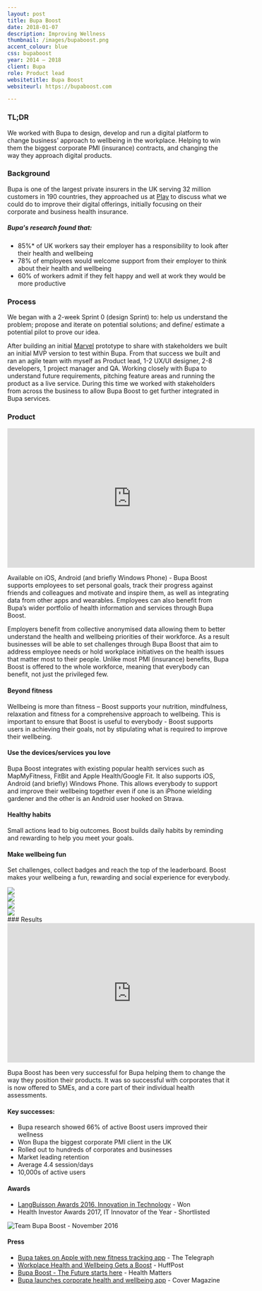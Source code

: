 ```yaml
---
layout: post
title: Bupa Boost
date: 2018-01-07
description: Improving Wellness
thumbnail: /images/bupaboost.png
accent_colour: blue
css: bupaboost
year: 2014 – 2018
client: Bupa
role: Product lead
websitetitle: Bupa Boost
websiteurl: https://bupaboost.com

---
```


<div class="text_container" markdown="1">

### TL;DR
We worked with Bupa to design, develop and run a digital platform to change business' approach to wellbeing in the workplace. Helping to win them the biggest corporate PMI (insurance) contracts, and changing the way they approach digital products.

### Background
Bupa is one of the largest private insurers in the UK serving 32 million customers in 190 countries, they approached us at [Play](/work/play) to discuss what we could do to improve their digital offerings, initially focusing on their corporate and business health insurance.

##### Bupa's research found that:
- 85%* of UK workers say their employer has a responsibility to look after their health and wellbeing
- 78% of employees would welcome support from their employer to think about their health and wellbeing
- 60% of workers admit if they felt happy and well at work they would be more productive

### Process
We began with a 2-week Sprint 0 (design Sprint) to: help us understand the problem; propose and iterate on potential solutions; and define/ estimate a potential pilot to prove our idea.

After building an initial [Marvel](https://marvelapp.com) prototype to share with stakeholders we built an initial MVP version to test within Bupa. From that success we built and ran an agile team with myself as Product lead, 1-2 UX/UI designer, 2-8 developers, 1 project manager and QA. Working closely with Bupa to understand future requirements, pitching feature areas and running the product as a live service. During this time we worked with stakeholders from across the business to allow Bupa Boost to get further integrated in Bupa services.

### Product
<div class="youtube">
<iframe width="560" height="315" src="https://www.youtube.com/embed/GszJdhb0oGE" frameborder="0" allow="autoplay; encrypted-media" allowfullscreen></iframe>
</div>

Available on iOS, Android (and briefly Windows Phone) - Bupa Boost supports employees to set personal goals, track their progress against friends and colleagues and motivate and inspire them, as well as integrating data from other apps and wearables. Employees can also benefit from Bupa’s wider portfolio of health information and services through Bupa Boost.

Employers benefit from collective anonymised data allowing them to better understand the health and wellbeing priorities of their workforce. As a result businesses will be able to set challenges through Bupa Boost that aim to address employee needs or hold workplace initiatives on the health issues that matter most to their people. Unlike most PMI (insurance) benefits, Bupa Boost is offered to the whole workforce, meaning that everybody can benefit, not just the privileged few.

#### Beyond fitness
Wellbeing is more than fitness – Boost supports your nutrition, mindfulness, relaxation and fitness for a comprehensive approach to wellbeing. This is important to ensure that Boost is useful to everybody - Boost supports users in achieving their goals, not by stipulating what is required to improve their wellbeing.

#### Use the devices/services you love
Bupa Boost integrates with existing popular health services such as MapMyFitness, FitBit and Apple Health/Google Fit. It also supports iOS, Android (and briefly) Windows Phone. This allows everybody to support and improve their wellbeing together even if one is an iPhone wielding gardener and the other is an Android user hooked on Strava.

#### Healthy habits
Small actions lead to big outcomes. Boost builds daily habits by reminding and rewarding to help you meet your goals.

#### Make wellbeing fun
Set challenges, collect badges and reach the top of the leaderboard. Boost makes your wellbeing a fun, rewarding and social experience for everybody.

</div>

<div class="image-carousel js-flickity" data-flickity='{ "imagesLoaded": true }'>
  <div class="image-cell"><img src="/images/boost/boost1.png" /></div>
  <div class="image-cell"><img src="/images/boost/boost2.png" /></div>
  <div class="image-cell"><img src="/images/boost/boost3.png" /></div>
  <div class="image-cell"><img src="/images/boost/boost4.png" /></div>

</div>


<div class="text_container" markdown="1">
### Results
<div class="youtube">
<iframe width="560" height="315" src="https://www.youtube.com/embed/9GH1ci3VWaU?rel=0&amp;showinfo=0" frameborder="0" allow="autoplay; encrypted-media" allowfullscreen></iframe>
</div>

Bupa Boost has been very successful for Bupa helping them to change the way they position their products. It was so successful with corporates that it is now offered to SMEs, and a core part of their individual health assessments.

#### Key successes:
- Bupa research showed 66% of active Boost users improved their wellness
- Won Bupa the biggest corporate PMI client in the UK
- Rolled out to hundreds of corporates and businesses
- Market leading retention
- Average 4.4 session/days
- 10,000s of active users


#### Awards
- [LangBuisson Awards 2016, Innovation in Technology](https://laingbuissonawards.com/previous-years/2016-awards/winners/winners-innovation-leaders/) - Won
- Health Investor Awards 2017, IT Innovator of the Year - Shortlisted

<img src="/images/boost/team_bupaboost.jpg" alt="Team Bupa Boost - November 2016" title="Team Bupa Boost - November 2016" />



#### Press
- [Bupa takes on Apple with new fitness tracking app](https://www.telegraph.co.uk/finance/newsbysector/supportservices/11360744/Bupa-takes-on-Apple-with-new-fitness-tracking-app.html) - The Telegraph
- [Workplace Health and Wellbeing Gets a Boost](https://www.huffingtonpost.co.uk/patrick-watt/workplace-health-and-well_b_6604914.html) - HuffPost
- [Bupa Boost - The Future starts here](http://www.health-matters.co.uk/news/bupa-boost---the-future-starts-here) - Health Matters
- [Bupa launches corporate health and wellbeing app](https://www.covermagazine.co.uk/cover/news/2391592/bupa-launches-corporate-health-and-wellbeing-app) - Cover Magazine



</div>
